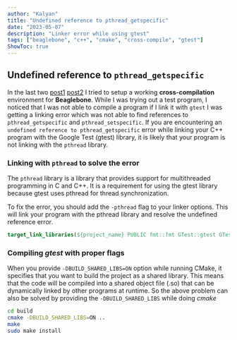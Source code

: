 ```yaml
---
author: "Kalyan"
title: "Undefined reference to pthread_getspecific"
date: "2023-05-07"
description: "Linker error while using gtest"
tags: ["beaglebone", "c++", "cmake", "cross-compile", "gtest"]
ShowToc: true
---
```

## Undefined reference to `pthread_getspecific`
In the last two [post1](https://parzival2.github.io/blog/posts/beaglebone-cross-compile/) [post2](https://parzival2.github.io/blog/posts/crosstool-ng-beaglebone/) I tried to setup a working **cross-compilation** environment for **Beaglebone**. While I was trying out a test program, I noticed that I was not able to compile a program if I link it with `gtest`
I was getting a linking error which was not able to find references to `pthread_getspecific` and `pthread_setspecific`. 
If you are encountering an `undefined reference to pthread_getspecific` error while linking your C++ program with the Google Test (gtest) library, it is likely that your program is not linking with the `pthread` library.
### Linking with `pthread` to solve the error
The `pthread` library is a library that provides support for multithreaded programming in C and C++. It is a requirement for using the gtest library because gtest uses pthread for thread synchronization.

To fix the error, you should add the `-pthread` flag to your linker options. This will link your program with the pthread library and resolve the undefined reference error.
```cmake
target_link_libraries(${project_name} PUBLIC fmt::fmt GTest::gtest GTest::gtest_main -pthread)
```
### Compiling *gtest* with proper flags
When you provide `-DBUILD_SHARED_LIBS=ON` option while running CMake, it specifies that you want to build the project as a shared library. This means that the code will be compiled into a shared object file (.so) that can be dynamically linked by other programs at runtime.
So the above problem can also be solved by providing the `-DBUILD_SHARED_LIBS` while doing *cmake*
```bash
cd build
cmake -DBUILD_SHARED_LIBS=ON ..
make 
sudo make install
```
